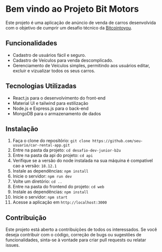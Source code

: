 # Bem vindo ao Projeto Bit Motors

Este projeto é uma aplicação de anúncio de venda de carros desenvolvida com o objetivo de cumprir um desafio técnico da [Bitcointoyou](https://bitcointoyou.com/_next/static/media/logoAzul.c6609791.png). 

## Funcionalidades
- Cadastro de usuários fácil e seguro.
- Cadastro de Veículos para venda descomplicado.
- Gerenciamento de Veículos simples, permitindo aos usuários editar, excluir e vizualizar todos os seus carros.

## Tecnologias Utilizadas
- React.js para o desenvolvimento do front-end
- Material UI e tailwind para estilização
- Node.js e Express.js para o back-end
- MongoDB para o armazenamento de dados

## Instalação

1. Faça o clone do repositório: ``git clone https://github.com/seu-usuario/car-rental-app.git``
2. Entre na pasta da projeto: `cd desafio-dev-junior-b2u`
3. Entre na pasta da api do projeto: `cd api`
4. Verifique se a versão do node instalada na sua máquina é compatível cao a versão: `18.12.1`
3. Instale as dependências: `npm install`
4. Inicie o servidor: `npm run dev`
3. Volte um diretório: `cd ..`
3. Entre na pasta do frontend do projeto: `cd web`
3. Instale as dependências: `npm install`
4. Inicie o servidor: `npm start`
5. Acesse a aplicação em `http://localhost:3000`

## Contribuição

Este projeto está aberto a contribuições de todos os interessados. Se você deseja contribuir com o código, correção de bugs ou sugestões de funcionalidades, sinta-se à vontade para criar pull requests ou relatar issues.
